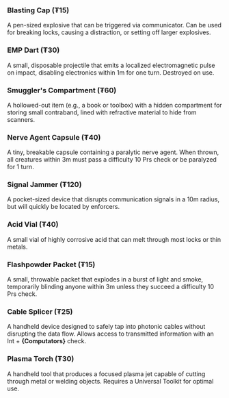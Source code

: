 ### Blasting Cap (₮15)
A pen-sized explosive that can be triggered via communicator. Can be used for breaking locks, causing a distraction, or setting off larger explosives.
### EMP Dart (₮30)
A small, disposable projectile that emits a localized electromagnetic pulse on impact, disabling electronics within 1m for one turn. Destroyed on use.
### Smuggler's Compartment (₮60)
A hollowed-out item (e.g., a book or toolbox) with a hidden compartment for storing small contraband, lined with refractive material to hide from scanners.
### Nerve Agent Capsule (₮40)
A tiny, breakable capsule containing a paralytic nerve agent. When thrown, all creatures within 3m must pass a difficulty 10 Prs check or be paralyzed for 1 turn.
### Signal Jammer (₮120)
A pocket-sized device that disrupts communication signals in a 10m radius, but will quickly be located by enforcers.
### Acid Vial (₮40)
A small vial of highly corrosive acid that can melt through most locks or thin metals.
### Flashpowder Packet (₮15)
A small, throwable packet that explodes in a burst of light and smoke, temporarily blinding anyone within 3m unless they succeed a difficulty 10 Prs check.
### Cable Splicer (₮25)
A handheld device designed to safely tap into photonic cables without disrupting the data flow. Allows access to transmitted information with an Int + **{Computators}** check.
### Plasma Torch (₮30)
A handheld tool that produces a focused plasma jet capable of cutting through metal or welding objects. Requires a Universal Toolkit for optimal use.
